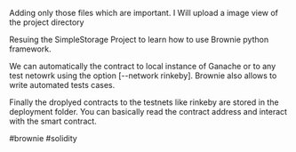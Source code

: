 Adding only those files which are important.
I Will upload a image view of the project directory

Resuing the SimpleStorage Project to learn how to use Brownie python framework.

We can automatically the contract to local instance of Ganache or to any test netowrk using the option [--network rinkeby].
Brownie also allows to write automated tests cases.

Finally the droplyed contracts to the testnets like rinkeby are stored in the deployment folder.
You can basically read the contract address and interact with the smart contract.

#brownie #solidity
